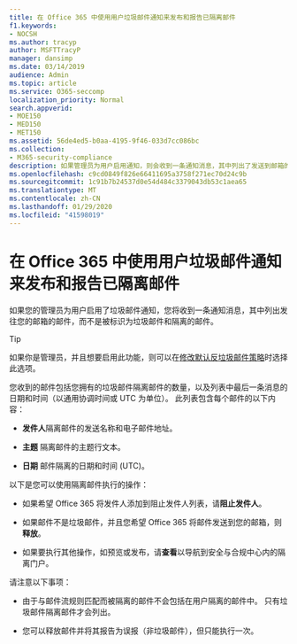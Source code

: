 ```yaml
---
title: 在 Office 365 中使用用户垃圾邮件通知来发布和报告已隔离邮件
f1.keywords:
- NOCSH
ms.author: tracyp
author: MSFTTracyP
manager: dansimp
ms.date: 03/14/2019
audience: Admin
ms.topic: article
ms.service: O365-seccomp
localization_priority: Normal
search.appverid:
- MOE150
- MED150
- MET150
ms.assetid: 56de4ed5-b0aa-4195-9f46-033d7cc086bc
ms.collection:
- M365-security-compliance
description: 如果管理员为用户启用通知，则会收到一条通知消息，其中列出了发送到邮箱的邮件，并被标识为垃圾邮件、批量邮件或网络钓鱼邮件。 您可以在收到通知后释放或报告邮件。
ms.openlocfilehash: c9cd0849f826e66411695a3758f271ec70d24c9b
ms.sourcegitcommit: 1c91b7b24537d0e54d484c3379043db53c1aea65
ms.translationtype: MT
ms.contentlocale: zh-CN
ms.lasthandoff: 01/29/2020
ms.locfileid: "41598019"
---
```

# <a name="use-user-spam-notifications-to-release-and-report-quarantined-messages-in-office-365"></a>在 Office 365 中使用用户垃圾邮件通知来发布和报告已隔离邮件

如果您的管理员为用户启用了垃圾邮件通知，您将收到一条通知消息，其中列出发往您的邮箱的邮件，而不是被标识为垃圾邮件和隔离的邮件。

> [!TIP]
> 如果你是管理员，并且想要启用此功能，则可以在[修改默认反垃圾邮件策略](configure-your-spam-filter-policies.md)时选择此选项。

您收到的邮件包括您拥有的垃圾邮件隔离邮件的数量，以及列表中最后一条消息的日期和时间（以通用协调时间或 UTC 为单位）。 此列表包含每个邮件的以下内容：

- **发件人**隔离邮件的发送名称和电子邮件地址。

- **主题** 隔离邮件的主题行文本。

- **日期** 邮件隔离的日期和时间 (UTC)。

以下是您可以使用隔离邮件执行的操作：

- 如果希望 Office 365 将发件人添加到阻止发件人列表，请**阻止发件人**。

- 如果邮件不是垃圾邮件，并且您希望 Office 365 将邮件发送到您的邮箱，则**释放**。

- 如果要执行其他操作，如预览或发布，请**查看**以导航到安全与合规中心内的隔离门户。

请注意以下事项：

- 由于与邮件流规则匹配而被隔离的邮件不会包括在用户隔离的邮件中。 只有垃圾邮件隔离邮件才会列出。

- 您可以释放邮件并将其报告为误报（非垃圾邮件），但只能执行一次。

